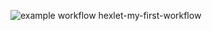 ![example workflow](https://github.com/github/docs/actions/workflows/workflow.yml/badge.svg)
hexlet-my-first-workflow